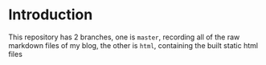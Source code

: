 # Introduction

This repository has 2 branches, one is `master`, recording all of the raw markdown files of my blog, 
the other is `html`, containing the built static html files